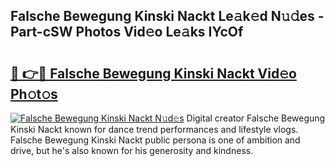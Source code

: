 ## Falsche Bewegung Kinski Nackt Le𝚊k𝚎d N𝚞𝚍es - Part-cSW Photos Vid𝚎o Le𝚊ks IYcOf

# <h2><a href="http://fb8vy0.evod.top/?m=Falsche+Bewegung+Kinski+Nackt">🔗 👉🔴 Falsche Bewegung Kinski Nackt Vid𝚎o Ph𝚘t𝚘s</a></h2>

[![Falsche Bewegung Kinski Nackt N𝚞d𝚎s](https://i.imgur.com/8V9OHl7.gif)](http://fb8vy0.evod.top/?m=Falsche+Bewegung+Kinski+Nackt)
Digital creator Falsche Bewegung Kinski Nackt known for dance trend performances and lifestyle vlogs. Falsche Bewegung Kinski Nackt public persona is one of ambition and drive, but he's also known for his generosity and kindness. 
